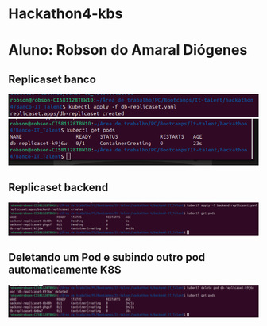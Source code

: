 # Hackathon4-kbs
# Aluno: Robson do Amaral Diógenes
## Replicaset banco
![](./imagens/1.png)
![](./imagens/2.png)
## Replicaset backend
![](./imagens/3.png)
## Deletando um Pod e subindo outro pod automaticamente K8S
![](./imagens/4.png)
